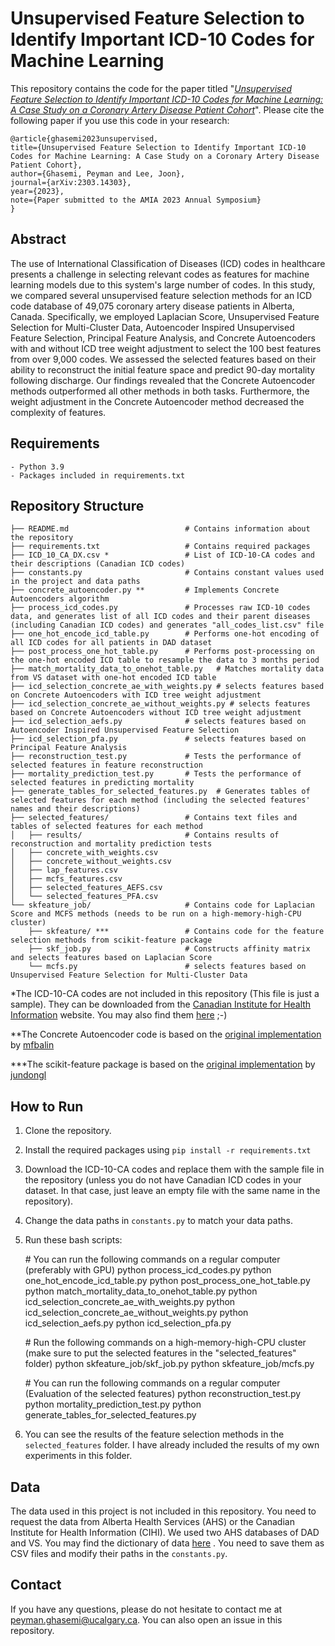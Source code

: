 # Unsupervised Feature Selection to Identify Important ICD-10 Codes for Machine Learning


This repository contains the code for the paper titled "[_Unsupervised Feature Selection to Identify Important 
ICD-10 Codes for Machine Learning: A Case Study on a Coronary Artery Disease Patient Cohort_](https://arxiv.org/abs/2303.14303)".
Please cite the following paper if you use this code in your research:


    @article{ghasemi2023unsupervised,
    title={Unsupervised Feature Selection to Identify Important ICD-10 Codes for Machine Learning: A Case Study on a Coronary Artery Disease Patient Cohort},
    author={Ghasemi, Peyman and Lee, Joon},
    journal={arXiv:2303.14303},
    year={2023},
    note={Paper submitted to the AMIA 2023 Annual Symposium}
    }


## Abstract
The use of International Classification of Diseases (ICD) codes in healthcare presents a challenge in selecting 
relevant codes as features for machine learning models due to this system's large number of codes. In this study, 
we compared several unsupervised feature selection methods for an ICD code database of 49,075 coronary artery disease 
patients in Alberta, Canada. Specifically, we employed Laplacian Score, Unsupervised Feature Selection for 
Multi-Cluster Data, Autoencoder Inspired Unsupervised Feature Selection, Principal Feature Analysis, and 
Concrete Autoencoders with and without ICD tree weight adjustment to select the 100 best features from over 
9,000 codes. We assessed the selected features based on their ability to reconstruct the initial feature space 
and predict 90-day mortality following discharge. Our findings revealed that the Concrete Autoencoder methods 
outperformed all other methods in both tasks. Furthermore, the weight adjustment in the Concrete Autoencoder method 
decreased the complexity of features.

## Requirements
    - Python 3.9
    - Packages included in requirements.txt

## Repository Structure
    ├── README.md                          # Contains information about the repository
    ├── requirements.txt                   # Contains required packages
    ├── ICD_10_CA_DX.csv *                 # List of ICD-10-CA codes and their descriptions (Canadian ICD codes)
    ├── constants.py                       # Contains constant values used in the project and data paths
    ├── concrete_autoencoder.py **         # Implements Concrete Autoencoders algorithm
    ├── process_icd_codes.py               # Processes raw ICD-10 codes data, and generates list of all ICD codes and their parent diseases (including Canadian ICD codes) and generates "all_codes_list.csv" file
    ├── one_hot_encode_icd_table.py        # Performs one-hot encoding of all ICD codes for all patients in DAD dataset
    ├── post_process_one_hot_table.py      # Performs post-processing on the one-hot encoded ICD table to resample the data to 3 months period
    ├── match_mortality_data_to_onehot_table.py   # Matches mortality data from VS dataset with one-hot encoded ICD table
    ├── icd_selection_concrete_ae_with_weights.py # selects features based on Concrete Autoencoders with ICD tree weight adjustment
    ├── icd_selection_concrete_ae_without_weights.py # selects features based on Concrete Autoencoders without ICD tree weight adjustment
    ├── icd_selection_aefs.py              # selects features based on Autoencoder Inspired Unsupervised Feature Selection
    ├── icd_selection_pfa.py               # selects features based on Principal Feature Analysis
    ├── reconstruction_test.py             # Tests the performance of selected features in feature reconstruction
    ├── mortality_prediction_test.py       # Tests the performance of selected features in predicting mortality
    ├── generate_tables_for_selected_features.py  # Generates tables of selected features for each method (including the selected features' names and their descriptions)
    ├── selected_features/                 # Contains text files and tables of selected features for each method
    │   ├── results/                       # Contains results of reconstruction and mortality prediction tests
    │   ├── concrete_with_weights.csv
    │   ├── concrete_without_weights.csv
    │   ├── lap_features.csv
    │   ├── mcfs_features.csv
    │   ├── selected_features_AEFS.csv
    │   └── selected_features_PFA.csv
    └── skfeature_job/                     # Contains code for Laplacian Score and MCFS methods (needs to be run on a high-memory-high-CPU cluster)
        ├── skfeature/ ***                 # Contains code for the feature selection methods from scikit-feature package
        ├── skf_job.py                     # Constructs affinity matrix and selects features based on Laplacian Score 
        └── mcfs.py                        # selects features based on Unsupervised Feature Selection for Multi-Cluster Data       

*The ICD-10-CA codes are not included in this repository (This file is just a sample). They can be downloaded from the [Canadian Institute for Health Information](https://secure.cihi.ca/estore/productSeries.htm?pc=PCC84) website. You may also find them [here](https://ext.cancercare.on.ca/ext/databook/db1718/Appendix/Appendix_1.18_-_ICD10CA_.htm) ;-) 

**The Concrete Autoencoder code is based on the [original implementation](https://github.com/mfbalin/Concrete-Autoencoders) by [mfbalin](https://github.com/mfbalin)

***The scikit-feature package is based on the [original implementation](https://github.com/jundongl/scikit-feature) by [jundongl](https://github.com/jundongl)

## How to Run
1. Clone the repository.
2. Install the required packages using `pip install -r requirements.txt`
3. Download the ICD-10-CA codes and replace them with the sample file in the repository (unless you do not have Canadian ICD codes in your dataset. In that case, just leave an empty file with the same name in the repository).
4. Change the data paths in `constants.py` to match your data paths.
5. Run these bash scripts:


    \# You can run the following commands on a regular computer (preferably with GPU)
    python process_icd_codes.py
    python one_hot_encode_icd_table.py
    python post_process_one_hot_table.py
    python match_mortality_data_to_onehot_table.py
    python icd_selection_concrete_ae_with_weights.py
    python icd_selection_concrete_ae_without_weights.py
    python icd_selection_aefs.py
    python icd_selection_pfa.py


    \# Run the following commands on a high-memory-high-CPU cluster (make sure to put the selected features in the "selected_features" folder)
    python skfeature_job/skf_job.py
    python skfeature_job/mcfs.py


    \# You can run the following commands on a regular computer (Evaluation of the selected features)
    python reconstruction_test.py
    python mortality_prediction_test.py
    python generate_tables_for_selected_features.py

6. You can see the results of the feature selection methods in the `selected_features` folder. I have already included
the results of my own experiments in this folder.

## Data
The data used in this project is not included in this repository.
You need to request the data from Alberta Health Services (AHS) or
the Canadian Institute for Health Information (CIHI). We used two AHS databases of DAD and VS.
You may find the dictionary of data [here](https://cumming.ucalgary.ca/centres/centre-health-informatics/data-and-analytic-services/data-resources/ahs-datasets)
. You need to save them as CSV files and modify their paths in the `constants.py`.

## Contact
If you have any questions, please do not hesitate to contact me 
at [peyman.ghasemi@ucalgary.ca](mailto:peyman.ghasemi@ucalgary.ca).
You can also open an issue in this repository.

